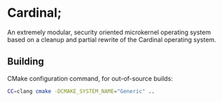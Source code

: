 # Cardinal;
An extremely modular, security oriented microkernel operating system based on a cleanup and partial rewrite of the Cardinal operating system.

## Building

CMake configuration command, for out-of-source builds:
```bash
CC=clang cmake -DCMAKE_SYSTEM_NAME="Generic" ..
```